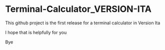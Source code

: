 # Terminal-Calculator_VERSION-ITA

This github project is the first release for a terminal calculator in Version Ita 

I hope that is helpfully for you

Bye
